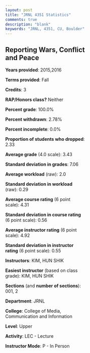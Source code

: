 ```yaml
---
layout: post
title: "JRNL 4351 Statistics"
comments: true
description: "blank"
keywords: "JRNL, 4351, CU, Boulder"
--- 
```

<head>
<script src="https://ajax.googleapis.com/ajax/libs/jquery/2.1.3/jquery.min.js"></script>
<script src="https://dl.dropboxusercontent.com/s/pc42nxpaw1ea4o9/highcharts.js?dl=0"></script>
<!-- <script src="../assets/js/highcharts.js"></script> -->
<style type="text/css">@font-face {
	font-family: "Bebas Neue";
	src: url(https://www.filehosting.org/file/details/544349/BebasNeue%20Regular.otf) format("opentype");
	}
	h1.Bebas { 
		font-family: "Bebas Neue", Verdana, Tahoma;
	}
</style>
</head>
<body>
	<div id="container" style="float: right; width: 45%; height: 88%; margin-left: 2.5%; margin-right: 2.5%;"></div>
	<script language="JavaScript">
		$(document).ready(function() {
		var chart = {type: 'column'};
		var title = {text: 'Grade Distribution'};
		var xAxis = {categories: ['A','B','C','D','F'],crosshair: true};
		var yAxis = {min: 0,title: {text: 'Percentage'}};
		var tooltip = {headerFormat: '<center><b><span style="font-size:20px">{point.key}</span></b></center>',
		               pointFormat: '<td style="padding:0"><b>{point.y:.1f}%</b></td>',
		               footerFormat: '</table>',shared: true,useHTML: true};
		var plotOptions = {column: {pointPadding: 0.0,borderWidth: 0}};  
		var credits = {enabled: false};var series= [{name: 'Percent',data: [57.14,33.33,4.76,4.76,0.0,]}];
		var json = {};
		json.chart = chart;
		json.title = title;
		json.tooltip = tooltip;
		json.xAxis = xAxis;
		json.yAxis = yAxis;  
		json.series = series;
		json.plotOptions = plotOptions;  
		json.credits = credits;
		$('#container').highcharts(json);
	});
	</script>
</body>
			   
## Reporting Wars, Conflict and Peace

**Years provided**: 2015,2016

**Terms provided**: Fall

**Credits**: 3

**RAP/Honors class?** Neither

**Percent grade**: 100.0%

**Percent withdrawn**: 2.78%

**Percent incomplete**: 0.0%

**Proportion of students who dropped**: 2.33

**Average grade** (4.0 scale): 3.43

**Standard deviation in grades**: 7.06

**Average workload** (raw): 2.0

**Standard deviation in workload** (raw): 0.29

**Average course rating** (6 point scale): 4.31

**Standard deviation in course rating** (6 point scale): 0.56

**Average instructor rating** (6 point scale): 4.92

**Standard deviation in instructor rating** (6 point scale): 0.55

**Instructors**: KIM, HUN  SHIK

**Easiest instructor** (based on class grade): KIM, HUN  SHIK

**Sections** (and **number of sections**): 001, 2

**Department**: JRNL

**College**: College of Media, Communication and Information

**Level**: Upper

**Activity**: LEC - Lecture

**Instructor Mode**: P  - In Person